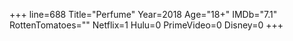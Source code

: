 +++
line=688
Title="Perfume"
Year=2018
Age="18+"
IMDb="7.1"
RottenTomatoes=""
Netflix=1
Hulu=0
PrimeVideo=0
Disney=0
+++

